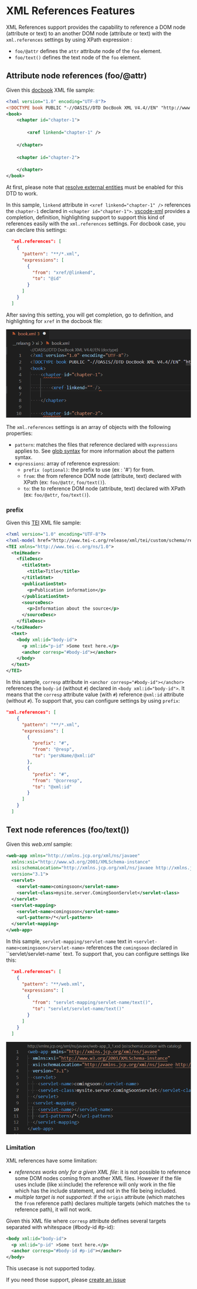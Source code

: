 # XML References Features

XML References support provides the capability to reference a DOM node (attribute or text) to an another DOM node (attribute or text) with the `xml.references` settings by using XPath expression : 

 * `foo/@attr` defines the `attr` attribute node of the `foo` element.
 * `foo/text()` defines the text node of the `foo` element.

## Attribute node references (foo/@attr)

Given this [docbook](https://docbook.org/) XML file sample:

```xml
<?xml version="1.0" encoding="UTF-8"?>
<!DOCTYPE book PUBLIC "-//OASIS//DTD DocBook XML V4.4//EN" "http://www.docbook.org/xml/4.4/docbookx.dtd">
<book>
    <chapter id="chapter-1">

        <xref linkend="chapter-1" />

    </chapter>

    <chapter id="chapter-2">

    </chapter>
</book>
```

At first, please note that [resolve external entities](https://github.com/redhat-developer/vscode-xml/blob/main/docs/Validation.md#resolve-external-entities) must be enabled for this DTD to work.

In this sample, `linkend` attribute in `<xref linkend="chapter-1" />` references the `chapter-1` declared in `<chapter id="chapter-1">`. [vscode-xml](https://github.com/redhat-developer/vscode-xml) provides a completion, definition, highlighting support to support this kind of references easily with the `xml.references` settings. For docbook case, you can declare this settings:

```json
  "xml.references": [
    {
      "pattern": "**/*.xml",
      "expressions": [
        {
          "from": "xref/@linkend",
          "to": "@id"
        }
      ]
    }
  ]
```

After saving this setting, you will get completion, go to definition, and highlighting for `xref` in the docbook file:

![XML References with docbook](../images/Features/XMLReferencesWithDocbook.gif)

The `xml.references` settings is an array of objects with the following properties:

 * `pattern`:  matches the files that reference declared with `expressions` applies to. See [glob syntax](https://docs.oracle.com/javase/tutorial/essential/io/fileOps.html#glob) for more information about the pattern syntax. 
 * `expressions`: array of reference expression:
    * `prefix (optional)`: the prefix to use (ex : '#')  for from.
    * `from`: the from reference DOM node (attribute, text) declared with XPath (ex: `foo/@attr`, `foo/text()`).
    * `to`: the to reference DOM node (attribute, text) declared with XPath (ex: `foo/@attr`, `foo/text()`).
 
### prefix

Given this [TEI](https://tei-c.org/) XML file sample:

```xml
<?xml version="1.0" encoding="UTF-8"?>
<?xml-model href="http://www.tei-c.org/release/xml/tei/custom/schema/relaxng/tei_lite.rng" type="application/xml" schematypens="http://relaxng.org/ns/structure/1.0"?>
<TEI xmlns="http://www.tei-c.org/ns/1.0">
  <teiHeader>  
    <fileDesc>
      <titleStmt>
        <title>Title</title>
      </titleStmt>
      <publicationStmt>
        <p>Publication information</p>  
      </publicationStmt>
      <sourceDesc>
        <p>Information about the source</p>
      </sourceDesc>
    </fileDesc>
  </teiHeader>
  <text>
    <body xml:id="body-id">
      <p xml:id="p-id" >Some text here.</p>
      <anchor corresp="#body-id"></anchor>
    </body>
  </text>
</TEI>
```

In this sample, `corresp` attribute in `<anchor corresp="#body-id"></anchor>` references the `body-id` (without `#`) declared in `<body xml:id="body-id">`. It means that the `corresp` attribute value (with `#`) reference `@xml:id` attribute (without `#`). To support that, you can configure settings by using `prefix`:

```json
"xml.references": [
    {
      "pattern": "**/*.xml",
      "expressions": [
        {
          "prefix": "#",
          "from": "@resp",
          "to": "persName/@xml:id"
        },
        {
          "prefix": "#",
          "from": "@corresp",
          "to": "@xml:id"
        }
      ]
    }
  ]
```

## Text node references (foo/text())

Given this *web.xml* sample:

```xml
<web-app xmlns="http://xmlns.jcp.org/xml/ns/javaee"
  xmlns:xsi="http://www.w3.org/2001/XMLSchema-instance"
  xsi:schemaLocation="http://xmlns.jcp.org/xml/ns/javaee http://xmlns.jcp.org/xml/ns/javaee/web-app_3_1.xsd"
  version="3.1">
  <servlet>
    <servlet-name>comingsoon</servlet-name>
    <servlet-class>mysite.server.ComingSoonServlet</servlet-class>
  </servlet>
  <servlet-mapping>
    <servlet-name>comingsoon</servlet-name>
    <url-pattern>/*</url-pattern>
  </servlet-mapping>
</web-app>
```

In this sample, `servlet-mapping/servlet-name` text in `<servlet-name>comingsoon</servlet-name>` references the `comingsoon` declared in ``servlet/servlet-name` text. To support that, you can configure settings like this:

```json
  "xml.references": [
    {
      "pattern": "**/web.xml",
      "expressions": [
        {
          "from": "servlet-mapping/servlet-name/text()",
          "to": "servlet/servlet-name/text()"
        }
      ]
    }
  ]
```

![XML References with web.xml](../images/Features/XMLReferencesWithWebXML.gif)

### Limitation

XML references have some limitation:

 * *references works only for a given XML file*: it is not possible to reference some DOM nodes coming from another XML files. However if the file uses include (like xi:include) the reference will only work in the file which has the include statement, and not in the file being included.
 * *multiple target is not supported*: if the `origin` attribute (which matches the `from` reference path) declares multiple targets  (which matches the `to` reference path), it will not work. 
 
 Given this XML file where `corresp` attribute defines several targets separated with whitespace (#body-id #p-id):
 
 ```xml
 <body xml:id="body-id">
   <p xml:id="p-id" >Some text here.</p>
   <anchor corresp="#body-id #p-id"></anchor>
 </body>
 ```
 
 This usecase is not supported today.
 
 If you need those support, please [create an issue](https://github.com/redhat-developer/vscode-xml/issues)